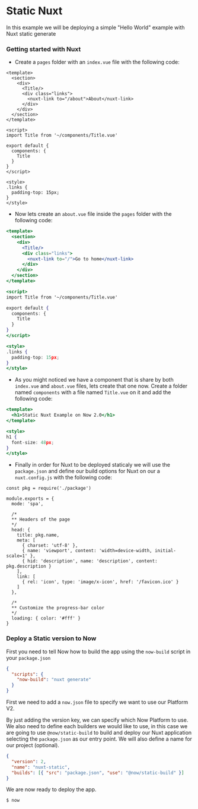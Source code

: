 # Static Nuxt

In this example we will be deploying a simple "Hello World" example with Nuxt static generate

### Getting started with Nuxt

- Create a `pages` folder with an `index.vue` file with the following code:

```
<template>
  <section>
    <div>
      <Title/>
      <div class="links">
        <nuxt-link to="/about">About</nuxt-link>
      </div>
    </div>
  </section>
</template>

<script>
import Title from '~/components/Title.vue'

export default {
  components: {
    Title
  }
}
</script>

<style>
.links {
  padding-top: 15px;
}
</style>
```

- Now lets create an `about.vue` file inside the `pages` folder with the following code:

```jsx
<template>
  <section>
    <div>
      <Title/>
      <div class="links">
        <nuxt-link to="/">Go to home</nuxt-link>
      </div>
    </div>
  </section>
</template>

<script>
import Title from '~/components/Title.vue'

export default {
  components: {
    Title
  }
}
</script>

<style>
.links {
  padding-top: 15px;
}
</style>

```

- As you might noticed we have a component that is share by both `index.vue` and `about.vue` files, lets create that one now. Create a folder named `components` with a file named `Title.vue` on it and add the following code:

```jsx
<template>
  <h1>Static Nuxt Example on Now 2.0</h1>
</template>

<style>
h1 {
  font-size: 48px;
}
</style>

```

- Finally in order for Nuxt to be deployed staticaly we will use the `package.json` and define our build options for Nuxt on our a `nuxt.config.js` with the following code:

```
const pkg = require('./package')

module.exports = {
  mode: 'spa',

  /*
  ** Headers of the page
  */
  head: {
    title: pkg.name,
    meta: [
      { charset: 'utf-8' },
      { name: 'viewport', content: 'width=device-width, initial-scale=1' },
      { hid: 'description', name: 'description', content: pkg.description }
    ],
    link: [
      { rel: 'icon', type: 'image/x-icon', href: '/favicon.ico' }
    ]
  },

  /*
  ** Customize the progress-bar color
  */
  loading: { color: '#fff' }
}

```

### Deploy a Static version to Now

First you need to tell Now how to build the app using the `now-build` script in your `package.json`

```json
{
  "scripts": {
    "now-build": "nuxt generate"
  }
}
```

First we need to add a `now.json` file to specify we want to use our Platform V2.

By just adding the version key, we can specify which Now Platform to use. We also need to define each builders we would like to use, in this case we are going to use `@now/static-build` to build and deploy our Nuxt application selecting the `package.json` as our entry point. We will also define a name for our project (optional).

```json
{
  "version": 2,
  "name": "nuxt-static",
  "builds": [{ "src": "package.json", "use": "@now/static-build" }]
}
```

We are now ready to deploy the app.

```shell
$ now
```
